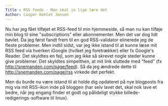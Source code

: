 ```yaml
---
Title : RSS feeds - Man skal jo lige lære det
Author: Casper Kehlet Jensen
---
```


Nu har jeg fået tilføjet et RSS-feed til min hjemmeside, så man nu kan tilføje min blog til sine "subscriptions" eller abonnementer. Men det var dog lidt bøvlet. Da jeg først fandt frem til en god RSS-validator elinerede jeg de fleste problemer. Men indtil sidst, var jeg ikke istand til at kunne læse mit RSS feed via hverken iGoogle (hvilket jeg foretrækker) eller fx Google's Reader. Det skyldtes en fejl, som jeg ikke så skrevet nogle steder kunne give problemer. Det skyldtes simpelthen, at mit link sluttede med "feed" (fx http://snemanden.com/page/feed). Så da jeg ændrede dette til http://snemanden.com/page/rss virkede det perfekt.

Men du burde nu være istand til at holde dig opdateret på nye blogposts fra mig via mit RSS-ikon inde på bloggen (har selv lavet det, skal nok lave et bedre, når jeg engang finder et godt og pålideligt stykke billede-redigerings-software til linux).